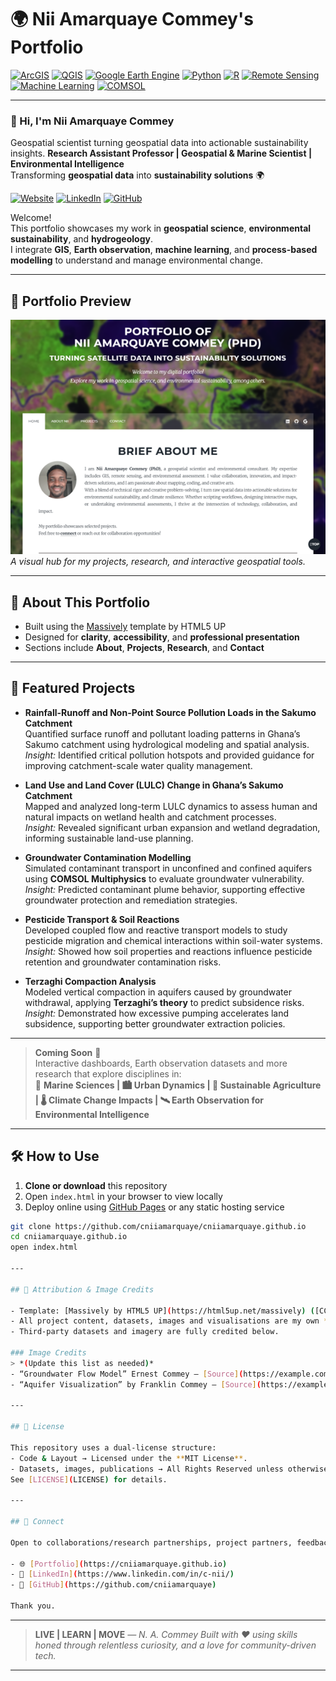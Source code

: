 # 🌍 Nii Amarquaye Commey's Portfolio

[![ArcGIS](https://img.shields.io/badge/ArcGIS-005E95?style=flat-square&logo=esri&logoColor=white)](https://www.esri.com/) [![QGIS](https://img.shields.io/badge/QGIS-589632?style=flat-square&logo=qgis&logoColor=white)](https://qgis.org/) [![Google Earth Engine](https://img.shields.io/badge/Google%20Earth%20Engine-4285F4?style=flat-square&logo=googleearth&logoColor=white)](https://earthengine.google.com/) [![Python](https://img.shields.io/badge/Python-3776AB?style=flat-square&logo=python&logoColor=white)](https://www.python.org/) [![R](https://img.shields.io/badge/R-276DC3?style=flat-square&logo=r&logoColor=white)](https://www.r-project.org/) [![Remote Sensing](https://img.shields.io/badge/Remote%20Sensing-FF6F00?style=flat-square&logo=satellite&logoColor=white)](https://earthdata.nasa.gov/)
[![Machine Learning](https://img.shields.io/badge/Machine%20Learning-FF4500?style=flat-square&logo=keras&logoColor=white)](#) [![COMSOL](https://img.shields.io/badge/COMSOL-006699?style=flat-square&logo=comsol&logoColor=white)](https://www.comsol.com/)

---

### 👋 Hi, I'm Nii Amarquaye Commey

Geospatial scientist turning geospatial data into actionable sustainability insights.
**Research Assistant Professor | Geospatial & Marine Scientist | Environmental Intelligence**  
Transforming **geospatial data** into **sustainability solutions** 🌍

[![Website](https://img.shields.io/badge/Portfolio-Visit%20Now-2ea44f?style=for-the-badge)](https://cniiamarquaye.github.io)        [![LinkedIn](https://img.shields.io/badge/LinkedIn-Connect-blue?style=for-the-badge&logo=linkedin)](https://www.linkedin.com/in/c-nii/)        [![GitHub](https://img.shields.io/badge/GitHub-Profile-black?style=for-the-badge&logo=github)](https://github.com/cniiamarquaye)

Welcome!  
This portfolio showcases my work in **geospatial science**, **environmental sustainability**, and **hydrogeology**.  
I integrate **GIS**, **Earth observation**, **machine learning**, and **process-based modelling** to understand and manage environmental change.

---

## 📸 Portfolio Preview

![Portfolio Screenshot](assets/images_/etc/portfolio_snapshot000.png)  
_A visual hub for my projects, research, and interactive geospatial tools._

---

## 🚀 About This Portfolio

- Built using the [Massively](https://html5up.net/massively) template by HTML5 UP
- Designed for **clarity**, **accessibility**, and **professional presentation**
- Sections include **About**, **Projects**, **Research**, and **Contact**

---

## 📂 Featured Projects

- **Rainfall-Runoff and Non-Point Source Pollution Loads in the Sakumo Catchment**  
  Quantified surface runoff and pollutant loading patterns in Ghana’s Sakumo catchment using hydrological modeling and spatial analysis.  
  _Insight:_ Identified critical pollution hotspots and provided guidance for improving catchment-scale water quality management.

- **Land Use and Land Cover (LULC) Change in Ghana’s Sakumo Catchment**  
  Mapped and analyzed long-term LULC dynamics to assess human and natural impacts on wetland health and catchment processes.  
  _Insight:_ Revealed significant urban expansion and wetland degradation, informing sustainable land-use planning.

- **Groundwater Contamination Modelling**  
  Simulated contaminant transport in unconfined and confined aquifers using **COMSOL Multiphysics** to evaluate groundwater vulnerability.  
  _Insight:_ Predicted contaminant plume behavior, supporting effective groundwater protection and remediation strategies.

- **Pesticide Transport & Soil Reactions**  
  Developed coupled flow and reactive transport models to study pesticide migration and chemical interactions within soil-water systems.  
  _Insight:_ Showed how soil properties and reactions influence pesticide retention and groundwater contamination risks.

- **Terzaghi Compaction Analysis**  
  Modeled vertical compaction in aquifers caused by groundwater withdrawal, applying **Terzaghi’s theory** to predict subsidence risks.  
  _Insight:_ Demonstrated how excessive pumping accelerates land subsidence, supporting better groundwater extraction policies.

---

> **Coming Soon** 🚀  
> Interactive dashboards, Earth observation datasets and more research that explore disciplines in:  
> 🌊 **Marine Sciences | 🏙️ Urban Dynamics | 🌾 Sustainable Agriculture | 🌡️ Climate Change Impacts | 🛰️ Earth Observation for Environmental Intelligence**

---

## 🛠️ How to Use

1. **Clone or download** this repository
2. Open `index.html` in your browser to view locally
3. Deploy online using [GitHub Pages](https://pages.github.com/) or any static hosting service

```bash
git clone https://github.com/cniiamarquaye/cniiamarquaye.github.io
cd cniiamarquaye.github.io
open index.html

---

## 📑 Attribution & Image Credits

- Template: [Massively by HTML5 UP](https://html5up.net/massively) ([CC BY 3.0](https://creativecommons.org/licenses/by/3.0/))
- All project content, datasets, images and visualisations are my own **unless otherwise stated**
- Third-party datasets and imagery are fully credited below.

### Image Credits
> *(Update this list as needed)*
- “Groundwater Flow Model” Ernest Commey – [Source](https://example.com) – Licensed under [CC BY 4.0](https://creativecommons.org/licenses/by/4.0/)
- “Aquifer Visualization” by Franklin Commey – [Source](https://example.com) – Public Domain

---

## 📄 License

This repository uses a dual-license structure:
- Code & Layout → Licensed under the **MIT License**.
- Datasets, images, publications → All Rights Reserved unless otherwise noted
See [LICENSE](LICENSE) for details.

---

## 🤝 Connect

Open to collaborations/research partnerships, project partners, feedback, and consulting opportunities.

- 🌐 [Portfolio](https://cniiamarquaye.github.io)
- 💼 [LinkedIn](https://www.linkedin.com/in/c-nii/)
- 🧩 [GitHub](https://github.com/cniiamarquaye)

Thank you.
```

---
> **LIVE | LEARN | MOVE**
> _— N. A. Commey_
> _Built with ❤️ using skills honed through relentless curiosity, and a love for community-driven tech._
---
